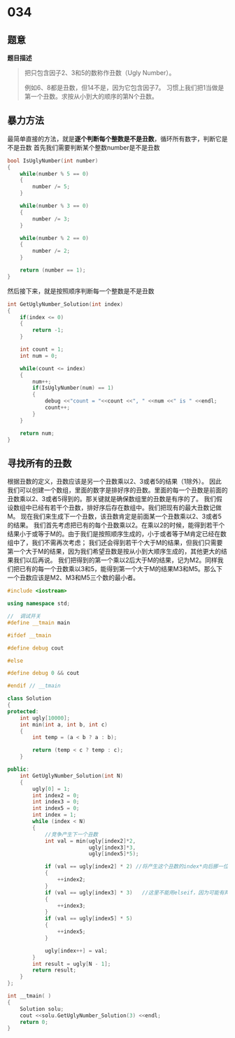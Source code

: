 # 034

## 题意

**题目描述**

> 把只包含因子2、3和5的数称作丑数（Ugly Number）。
>
> 例如6、8都是丑数，但14不是，因为它包含因子7。 习惯上我们把1当做是第一个丑数。求按从小到大的顺序的第N个丑数。

## 暴力方法

最简单直接的方法，就是**逐个判断每个整数是不是丑数**，循环所有数字，判断它是不是丑数 首先我们需要判断某个整数number是不是丑数

```cpp
bool IsUglyNumber(int number)
{
    while(number % 5 == 0)
    {
        number /= 5;
    }

    while(number % 3 == 0)
    {
        number /= 3;
    }

    while(number % 2 == 0)
    {
        number /= 2;
    }

    return (number == 1);
}
```

然后接下来，就是按照顺序判断每一个整数是不是丑数

```cpp
int GetUglyNumber_Solution(int index)
{
    if(index <= 0)
    {
        return -1;
    }

    int count = 1;
    int num = 0;

    while(count <= index)
    {
        num++;
        if(IsUglyNumber(num) == 1)
        {
            debug <<"count = "<<count <<", " <<num <<" is " <<endl;
            count++;
        }
    }

    return num;
}
```

## 寻找所有的丑数

根据丑数的定义，丑数应该是另一个丑数乘以2、3或者5的结果（1除外）。 因此我们可以创建一个数组，里面的数字是排好序的丑数。里面的每一个丑数是前面的丑数乘以2、3或者5得到的。那关键就是确保数组里的丑数是有序的了。 我们假设数组中已经有若干个丑数，排好序后存在数组中。我们把现有的最大丑数记做M。 现在我们来生成下一个丑数，该丑数肯定是前面某一个丑数乘以2、3或者5的结果。 我们首先考虑把已有的每个丑数乘以2。在乘以2的时候，能得到若干个结果小于或等于M的。由于我们是按照顺序生成的，小于或者等于M肯定已经在数组中了，我们不需再次考虑； 我们还会得到若干个大于M的结果，但我们只需要第一个大于M的结果，因为我们希望丑数是按从小到大顺序生成的，其他更大的结果我们以后再说。 我们把得到的第一个乘以2后大于M的结果，记为M2。同样我们把已有的每一个丑数乘以3和5，能得到第一个大于M的结果M3和M5。那么下一个丑数应该是M2、M3和M5三个数的最小者。

```cpp
#include <iostream>

using namespace std;

//  调试开关
#define __tmain main

#ifdef __tmain

#define debug cout

#else

#define debug 0 && cout

#endif // __tmain

class Solution
{
protected:
    int ugly[10000];
    int min(int a, int b, int c)
    {
        int temp = (a < b ? a : b);

        return (temp < c ? temp : c);
    }

public:
    int GetUglyNumber_Solution(int N)
    {
        ugly[0] = 1;
        int index2 = 0;
        int index3 = 0;
        int index5 = 0;
        int index = 1;
        while (index < N)
        {
            //竞争产生下一个丑数
            int val = min(ugly[index2]*2,
                          ugly[index3]*3,
                          ugly[index5]*5);

            if (val == ugly[index2] * 2) //将产生这个丑数的index*向后挪一位；
            {
                ++index2;
            }
            if (val == ugly[index3] * 3)   //这里不能用elseif，因为可能有两个最小值，这时都要挪动；
            {
                ++index3;
            }
            if (val == ugly[index5] * 5)
            {
                ++index5;
            }

            ugly[index++] = val;
        }
        int result = ugly[N - 1];
        return result;
    }
};

int __tmain( )
{
    Solution solu;
    cout <<solu.GetUglyNumber_Solution(3) <<endl;
    return 0;
}
```

